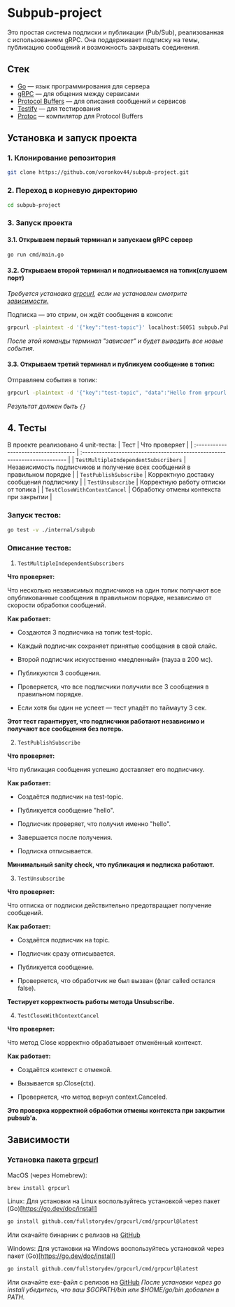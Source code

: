 # Subpub-project
Это простая система подписки и публикации (Pub/Sub), реализованная с использованием gRPC. Она поддерживает подписку на темы, публикацию сообщений и возможность закрывать соединения.

## Стек 
- [Go](https://golang.org/) — язык программирования для сервера
- [gRPC](https://grpc.io/) — для общения между сервисами
- [Protocol Buffers](https://developers.google.com/protocol-buffers) — для описания сообщений и сервисов
- [Testify](https://github.com/stretchr/testify) — для тестирования
- [Protoc](https://grpc.io/docs/protoc-installation/) — компилятор для Protocol Buffers


## Установка и запуск проекта

### 1. Клонирование репозитория
```bash
git clone https://github.com/voronkov44/subpub-project.git
```

### 2. Переход в корневую директорию 
```bash
cd subpub-project
```

### 3. Запуск проекта
#### 3.1. Открываем первый терминал и запускаем gRPC сервер
```bash
go run cmd/main.go
```

#### 3.2. Открываем второй терминал и подписываемся на топик(слушаем порт)
*Требуется установка [grpcurl](https://github.com/fullstorydev/grpcurl), если не установлен смотрите [зависимости.](https://github.com/voronkov44/subpub-project?tab=readme-ov-file#%D1%83%D1%81%D1%82%D0%B0%D0%BD%D0%BE%D0%B2%D0%BA%D0%B0-%D0%BF%D0%B0%D0%BA%D0%B5%D1%82%D0%B0-grpcurl)*

Подписка — это стрим, он ждёт сообщения в консоли:

```bash
grpcurl -plaintext -d '{"key":"test-topic"}' localhost:50051 subpub.PubSub/Subscribe
```
*После этой команды терминал "зависает" и будет выводить все новые события.*

#### 3.3. Открываем третий терминал и публикуем сообщение в топик:
Отправляем события в топик:
```bash
grpcurl -plaintext -d '{"key":"test-topic", "data":"Hello from grpcurl!"}' localhost:50051 subpub.PubSub/Publish
```
*Результат должен быть `{}`*

## 4. Тесты
В проекте реализовано 4 unit-теста:
| Тест                                 | Что проверяет                                                             |
| :----------------------------------- | :------------------------------------------------------------------------ |
| `TestMultipleIndependentSubscribers` | Независимость подписчиков и получение всех сообщений в правильном порядке |
| `TestPublishSubscribe`               | Корректную доставку сообщения подписчику                                  |
| `TestUnsubscribe`                    | Корректную работу отписки от топика                                       |
| `TestCloseWithContextCancel`         | Обработку отмены контекста при закрытии                                   |


### Запуск тестов:
```bash
go test -v ./internal/subpub
```

### Описание тестов:

1. `TestMultipleIndependentSubscribers`

**Что проверяет:**

Что несколько независимых подписчиков на один топик получают все опубликованные сообщения в правильном порядке, независимо от скорости обработки сообщений.

**Как работает:**

- Создаются 3 подписчика на топик test-topic.

- Каждый подписчик сохраняет принятые сообщения в свой слайс.

- Второй подписчик искусственно «медленный» (пауза в 200 мс).

- Публикуются 3 сообщения.

- Проверяется, что все подписчики получили все 3 сообщения в правильном порядке.

- Если хотя бы один не успеет — тест упадёт по таймауту 3 сек.

**Этот тест гарантирует, что подписчики работают независимо и получают все сообщения без потерь.**



2. `TestPublishSubscribe`


**Что проверяет:**

Что публикация сообщения успешно доставляет его подписчику.

**Как работает:**

- Создаётся подписчик на test-topic.

- Публикуется сообщение "hello".

- Подписчик проверяет, что получил именно "hello".

- Завершается после получения.

- Подписка отписывается.

**Минимальный sanity check, что публикация и подписка работают.**

3. `TestUnsubscribe`


**Что проверяет:**

Что отписка от подписки действительно предотвращает получение сообщений.

**Как работает:**

- Создаётся подписчик на topic.

- Подписчик сразу отписывается.

- Публикуется сообщение.

- Проверяется, что обработчик не был вызван (флаг called остался false).

**Тестирует корректность работы метода Unsubscribe.**

4. `TestCloseWithContextCancel`

**Что проверяет:**

Что метод Close корректно обрабатывает отменённый контекст.

**Как работает:**

- Создаётся контекст с отменой.

- Вызывается sp.Close(ctx).

- Проверяется, что метод вернул context.Canceled.

**Это проверка корректной обработки отмены контекста при закрытии pubsub'a.**



















## Зависимости
### Установка пакета [grpcurl](https://github.com/fullstorydev/grpcurl)

MacOS (через Homebrew):
```bash
brew install grpcurl
```

Linux:
Для установки на Linux воспользуйтесь установкой через пакет (Go)[https://go.dev/doc/install]
```bash
go install github.com/fullstorydev/grpcurl/cmd/grpcurl@latest
```
Или скачайте бинарник с релизов на [GitHub](https://github.com/fullstorydev/grpcurl/releases)

Windows:
Для установки на Windows воспользуйтесь установкой через пакет (Go)[https://go.dev/doc/install]
```bash
go install github.com/fullstorydev/grpcurl/cmd/grpcurl@latest
```
Или скачайте exe-файл с релизов на [GitHub](https://github.com/fullstorydev/grpcurl/releases)
*После установки через go install убедитесь, что ваш $GOPATH/bin или $HOME/go/bin добавлен в PATH.*

